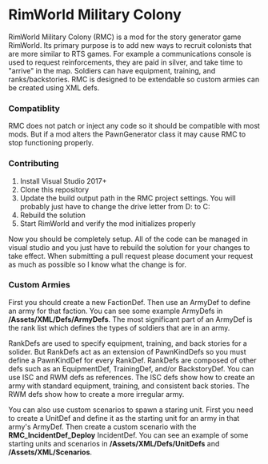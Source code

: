 RimWorld Military Colony
========================

RimWorld Military Colony (RMC) is a mod for the story generator game RimWorld. Its primary purpose is to add new ways to recruit colonists that are more similar to RTS games. For example a communications console is used to request reinforcements, they are paid in silver, and take time to "arrive" in the map. Soldiers can have equipment, training, and ranks/backstories. RMC is designed to be extendable so custom armies can be created using XML defs.

### Compatiblity

RMC does not patch or inject any code so it should be compatible with most mods. But if a mod alters the PawnGenerator class it may cause RMC to stop functioning properly.

### Contributing

1. Install Visual Studio 2017+
2. Clone this repository
3. Update the build output path in the RMC project settings. You will probably just have to change the drive letter from D: to C:
4. Rebuild the solution
5. Start RimWorld and verify the mod initializes properly

Now you should be completely setup. All of the code can be managed in visual studio and you just have to rebuild the solution for your changes to take effect. When submitting a pull request please document your request as much as possible so I know what the change is for.

### Custom Armies

First you should create a new FactionDef. Then use an ArmyDef to define an army for that faction. You can see some example ArmyDefs in **/Assets/XML/Defs/ArmyDefs**. The most significant part of an ArmyDef is the rank list which defines the types of soldiers that are in an army.

RankDefs are used to specify equipment, training, and back stories for a solider. But RankDefs act as an extension of PawnKindDefs so you must define a PawnKindDef for every RankDef. RankDefs are composed of other defs such as an EquipmentDef, TrainingDef, and/or BackstoryDef. You can use ISC and RWM defs as references. The ISC defs show how to create an army with standard equipment, training, and consistent back stories. The RWM defs show how to create a more irregular army.

 You can also use custom scenarios to spawn a staring unit. First you need to create a UnitDef and define it as the starting unit for an army in that army's ArmyDef. Then create a custom scenario with the **RMC_IncidentDef_Deploy** IncidentDef. You can see an example of some starting units and scenarios in **/Assets/XML/Defs/UnitDefs** and **/Assets/XML/Scenarios**.
